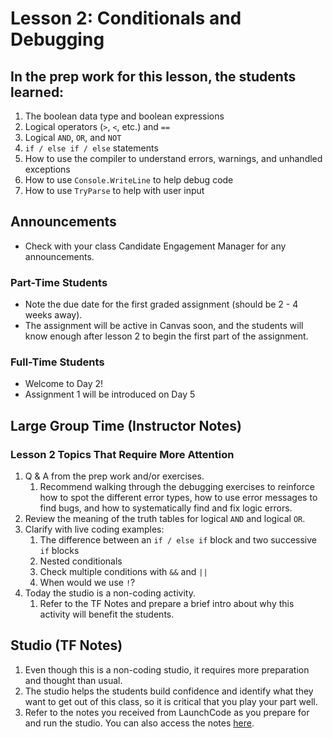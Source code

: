 # Lesson 2: Conditionals and Debugging

## In the prep work for this lesson, the students learned:

1. The boolean data type and boolean expressions
1. Logical operators (``>``, ``<``, etc.) and ``==`` 
1. Logical ``AND``, ``OR``, and ``NOT``
1. ``if / else if / else`` statements
1. How to use the compiler to understand errors, warnings, and unhandled exceptions
1. How to use ``Console.WriteLine`` to help debug code
1. How to use ``TryParse`` to help with user input

## Announcements

* Check with your class Candidate Engagement Manager for any announcements.

### Part-Time Students
* Note the due date for the first graded assignment (should be 2 - 4 weeks away).
* The assignment will be active in Canvas soon, and the students will know enough after lesson 2 to begin the first part of the assignment.

### Full-Time Students
* Welcome to Day 2!
* Assignment 1 will be introduced on Day 5

## Large Group Time (Instructor Notes)

### Lesson 2 Topics That Require More Attention

1. Q & A from the prep work and/or exercises.
   1. Recommend walking through the debugging exercises to reinforce how to spot the different error types, how to use error messages to find bugs, and how to systematically find and fix logic errors.
1. Review the meaning of the truth tables for logical ``AND`` and logical ``OR``.
1. Clarify with live coding examples:
   1. The difference between an ``if / else if`` block and two successive ``if`` blocks
   1. Nested conditionals
   1. Check multiple conditions with ``&&`` and ``||``
   1. When would we use ``!``?
1. Today the studio is a non-coding activity.
   1. Refer to the TF Notes and prepare a brief intro about why this activity will benefit the students.

## Studio (TF Notes)

1. Even though this is a non-coding studio, it requires more preparation and thought than usual.
1. The studio helps the students build confidence and identify what they want to get out of this class, so it is critical that you play your part well.
1. Refer to the notes you received from LaunchCode as you prepare for and run the studio. You can also access the notes [here](https://github.com/LaunchCodeEducation/intro-to-professional-web-dev-wiki/blob/master/wiki-materials/Goal-Setting-and-Mindset-TA-Notes.pdf).
